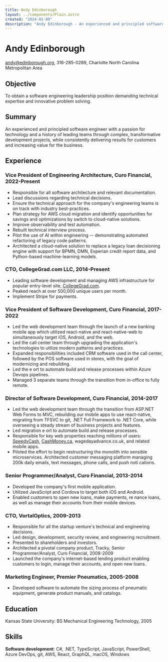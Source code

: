 ```yaml
---
title: Andy Edinborough
layout: ../components/Plain.astro
created: "2024-02-09"
description: "Andy Edinborough - An experienced and principled software engineer with a passion for technology and a history of leading teams through complex, transformative development projects, while consistently delivering results for customers and increasing value for the business."
---
```


# Andy Edinborough

andy@edinborough.org, 316-285-0289, Charlotte North Carolina Metropolitan Area

## Objective

To obtain a software engineering leadership position demanding technical expertise and
innovative problem solving.

## Summary

An experienced and principled software engineer with a passion for technology and a history
of leading teams through complex, transformative development projects, while consistently
delivering results for customers and increasing value for the business.

## Experience

### Vice President of Engineering Architecture, Curo Financial, 2022-Present

- Responsible for all software architecture and relevant documentation.
- Lead discussions regarding technical decisions.
- Ensure the technical approach for the company's engineering teams is on track with
  industry best-practices.
- Plan strategy for AWS cloud migration and identify opportunities for savings and
  optimizations by switch to cloud-native solutions.
- Improve observability and test automation.
- Rebuilt technical interview process.
- Pilot the use of AI within engineering -- demonstrating automated refactoring of legacy
  code patterns.
- Architected a cloud-native solution to replace a legacy loan decisioning engine with support
  for BPMN, DMN, Experian credit report data, and Python-based machine-learning models.

### CTO, CollegeGrad.com LLC, 2014-Present

- Leading software development and managing AWS infrastructure for popular entry-level
  site, [CollegeGrad.com](https://collegegrad.com).
- Peaked reach at over 500,000 unique users per month.
- Implement Stripe for payments.

### Vice President of Software Development, Curo Financial, 2017-2022

- Led the web development team through the launch of a new banking mobile app which
  utilized react-native and react-native-web to simultaneously target iOS, Android, and the
  web.
- Led the call center team through upgrading the application's technologies to utilize modern
  patterns and practices.
- Expanded responsibilities included CRM software used in the call center, followed by the
  POS software used in stores, with the goal of modernizing and rebuilding.
- Led the e ort to automate build and release processes within Azure Devops pipelines.
- Managed 3 separate teams through the transition from in-office to fully remote.

### Director of Software Development, Curo Financial, 2014-2017

- Led the web development team through the transition from ASP.NET Web Forms to MVC,
  rebuilding our mobile apps to use react-native, migrating from TFSVC to git, .NET Full
  Framework to .NET Core, while overseeing a steady stream of business projects and
  features.
- Led migration e ort to automate build and release processes.
- Responsible for key web properties reaching millions of users: [SpeedyCash](https://www.speedycash.com),
  [CashMoney.ca](cashmoney.ca), wagedayadvance.co.uk, and related mobile apps.
- Piloted the effort to begin restructuring the monolith into sensible microservices.
  Architected customer messaging platform managing 200k daily emails, text messages, phone
  calls, and push noti cations.

### Senior Programmer/Analyst, Curo Financial, 2013-2014

- Developed the company's first mobile application.
- Utilized JavaScript and Cordova to target both iOS and Android.
- Enabled customers to open new loans, make payments, re nance loans, as well as manage
  their accounts from their mobile devices.

### CTO, VortalOptics, 2009-2013

- Responsible for all the startup venture's technical and engineering decisions.
- Led design, development, security review, and engineering recruitment.
- Presented to shareholders and investors.
- Architected a pivotal company product, Tracky,
  Senior Programmer/Analyst, Curo Financial, 2008-2009
- Launched the company's internet-based lending product enabling customers to login,
  manage their accounts, and open new loans.

### Marketing Engineer, Premier Pneumatics, 2005-2008

- Developed software to automate the sizing process of pneumatic equipment, generate
  product manuals, and catalogs.

## Education

Kansas State University: BS Mechanical Engineering Technology, 2005

## Skills

**Software development**: C#, .NET, TypeScript, JavaScript, PowerShell, Azure DevOps, git,
AWS, React, GraphQL, macOS, Windows
